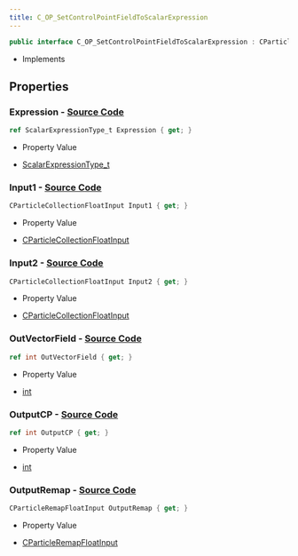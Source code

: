 ```yaml
---
title: C_OP_SetControlPointFieldToScalarExpression
---
```


```csharp
public interface C_OP_SetControlPointFieldToScalarExpression : CParticleFunctionPreEmission, CParticleFunctionOperator, CParticleFunction, ISchemaClass<CParticleFunction>, ISchemaClass<CParticleFunctionOperator>, ISchemaClass<CParticleFunctionPreEmission>, ISchemaClass<C_OP_SetControlPointFieldToScalarExpression>, ISchemaField, ISchemaClass, INativeHandle
```

- Implements

## Properties

### **Expression** - [Source Code](https://github.com/swiftly-solution/swiftlys2/blob/main/managed/src/SwiftlyS2.Generated/Schemas/Interfaces/C_OP_SetControlPointFieldToScalarExpression.cs#L16)

```csharp
ref ScalarExpressionType_t Expression { get; }
```

- Property Value

- [ScalarExpressionType_t](/docs/api/shared/schemadefinitions/scalarexpressiontype_t)

### **Input1** - [Source Code](https://github.com/swiftly-solution/swiftlys2/blob/main/managed/src/SwiftlyS2.Generated/Schemas/Interfaces/C_OP_SetControlPointFieldToScalarExpression.cs#L18)

```csharp
CParticleCollectionFloatInput Input1 { get; }
```

- Property Value

- [CParticleCollectionFloatInput](/docs/api/shared/schemadefinitions/cparticlecollectionfloatinput)

### **Input2** - [Source Code](https://github.com/swiftly-solution/swiftlys2/blob/main/managed/src/SwiftlyS2.Generated/Schemas/Interfaces/C_OP_SetControlPointFieldToScalarExpression.cs#L20)

```csharp
CParticleCollectionFloatInput Input2 { get; }
```

- Property Value

- [CParticleCollectionFloatInput](/docs/api/shared/schemadefinitions/cparticlecollectionfloatinput)

### **OutVectorField** - [Source Code](https://github.com/swiftly-solution/swiftlys2/blob/main/managed/src/SwiftlyS2.Generated/Schemas/Interfaces/C_OP_SetControlPointFieldToScalarExpression.cs#L26)

```csharp
ref int OutVectorField { get; }
```

- Property Value

- [int](https://learn.microsoft.com/dotnet/api/system.int32)

### **OutputCP** - [Source Code](https://github.com/swiftly-solution/swiftlys2/blob/main/managed/src/SwiftlyS2.Generated/Schemas/Interfaces/C_OP_SetControlPointFieldToScalarExpression.cs#L24)

```csharp
ref int OutputCP { get; }
```

- Property Value

- [int](https://learn.microsoft.com/dotnet/api/system.int32)

### **OutputRemap** - [Source Code](https://github.com/swiftly-solution/swiftlys2/blob/main/managed/src/SwiftlyS2.Generated/Schemas/Interfaces/C_OP_SetControlPointFieldToScalarExpression.cs#L22)

```csharp
CParticleRemapFloatInput OutputRemap { get; }
```

- Property Value

- [CParticleRemapFloatInput](/docs/api/shared/schemadefinitions/cparticleremapfloatinput)

